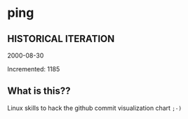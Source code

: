 # ping

## HISTORICAL ITERATION
2000-08-30

Incremented: 1185

## What is this?? 
Linux skills to hack the github commit visualization chart `;-)`
